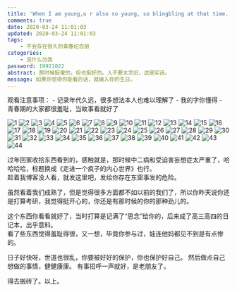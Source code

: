 ```yaml
---
title: 'When I am young,u r also so young, so blingbling at that time.'
comments: true
date: 2020-03-24 11:01:03
updated: 2020-03-24 11:01:03
tags:
    - 不会存在很久的青春纪念册
categories:
    - 没什么分类        
password: 19921022
abstract: 那时候挺傻的，但也挺好的。人不要太念旧，这是实话。
message: 如果你觉得你能看的话，就输入你的生日。
---
```


观看注意事项：
    - 记录年代久远，很多想法本人也难以理解了
    - 我的字你懂得
    - 青春期的大家都很羞耻，当故事看就好了
    
    
![1](./whenweareyoung_1.jpg)
![2](./whenweareyoung_2.jpg)
![3](./whenweareyoung_3.jpg)
![4](./whenweareyoung_4.jpg)
![5](./whenweareyoung_5.jpg)
![6](./whenweareyoung_6.jpg)
![7](./whenweareyoung_7.jpg)
![8](./whenweareyoung_8.jpg)
![9](./whenweareyoung_9.jpg)
![10](./whenweareyoung_10.jpg)
![11](./whenweareyoung_11.jpg)
![12](./whenweareyoung_12.jpg)
![13](./whenweareyoung_13.jpg)
![14](./whenweareyoung_14.jpg)
![15](./whenweareyoung_15.jpg)
![16](./whenweareyoung_16.jpg)
![17](./whenweareyoung_17.jpg)
![18](./whenweareyoung_18.jpg)
![19](./whenweareyoung_19.jpg)
![20](./whenweareyoung_20.jpg)
![21](./whenweareyoung_21.jpg)
![22](./whenweareyoung_22.jpg)
![23](./whenweareyoung_23.jpg)
![24](./whenweareyoung_24.jpg)
![25](./whenweareyoung_25.jpg)
![26](./whenweareyoung_26.jpg)
![27](./whenweareyoung_27.jpg)
![28](./whenweareyoung_28.jpg)
![29](./whenweareyoung_29.jpg)
![30](./whenweareyoung_30.jpg)
![31](./whenweareyoung_31.jpg)
![32](./whenweareyoung_32.jpg)
![33](./whenweareyoung_33.jpg)
![34](./whenweareyoung_34.jpg)
![35](./whenweareyoung_35.jpg)
![36](./whenweareyoung_36.jpg)
![37](./whenweareyoung_37.jpg)
![38](./whenweareyoung_38.jpg)
![39](./whenweareyoung_39.jpg)
![40](./whenweareyoung_40.jpg)
![41](./whenweareyoung_41.jpg)
![42](./whenweareyoung_42.jpg)
![43](./whenweareyoung_43.jpg)
![44](./whenweareyoung_44.jpg)

过年回家收拾东西看到的，感触就是，那时候中二病和受迫害妄想症太严重了，哈哈哈哈，标题换成《走进一个疯子的内心世界》也行。  
趁着我博客没人看，就发这里吧，发给你存在东窗事发的危险。

虽然看着我们成熟了，但是觉得很多方面都不如以前的我们了，所以你昨天说你还是打算考研，我觉得挺开心的，你还是有那时候的你的那种劲儿的。  

    
这个东西你看看就好了，当时打算是记满了“思念”给你的，后来成了高三高四的日记本，出乎意料。  
看了些东西觉得羞耻得很，又一想，毕竟你参与过，娃连他妈都见不到是有点惨的。    
    

日子好快呀，世道也很乱，你要被好好的保护，你也保护好自己。
然后做点自己想做的事情，健健康康。
有事招呼一声就好，是老朋友了。
  
  
得去搬砖了。以上。